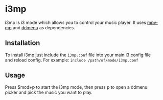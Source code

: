 # i3mp
i3mp is i3 mode which allows you to control your music player. It uses [mpv-mp](https://github.com/patchy-oss/mpv-mp) and
[ddmenu](https://github.com/patchy-oss/ddmenu) as dependencies.

## Installation
To install i3mp just include the `i3mp.conf` file into your main i3 config file and reload config.
For example:
`include /path/of/mode/i3mp.conf`

## Usage
Press $mod+p to start the i3mp mode, then press p to open a ddmenu picker and pick the music you want to play.
